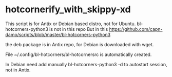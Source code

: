 # hotcornerify_with_skippy-xd
This script is for Antix or Debian based distro, not for Ubuntu.
bl-hotcorners-python3 is not in this repo
But in this https://github.com/capn-damo/scripts/blob/master/bl-hotcorners-python3

the deb package is in Antix repo, for Debian is downloaded with wget.

File ~/.config/bl-hotcorners/bl-hotcornersrc is automatically created.

In Debian need add manually bl-hotcorners-python3 -d to autostart session, not in Antix.
